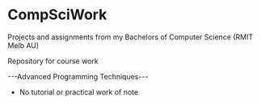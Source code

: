 # CompSciWork
Projects and assignments from my Bachelors of Computer Science (RMIT Melb AU)

Repository for course work

---Advanced Programming Techniques---

- No tutorial or practical work of note